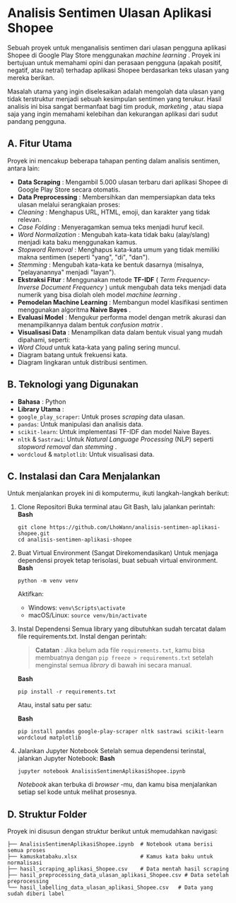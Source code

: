 # Analisis Sentimen Ulasan Aplikasi Shopee

Sebuah proyek untuk menganalisis sentimen dari ulasan pengguna aplikasi Shopee di Google Play Store menggunakan  *machine learning* . Proyek ini bertujuan untuk memahami opini dan perasaan pengguna (apakah positif, negatif, atau netral) terhadap aplikasi Shopee berdasarkan teks ulasan yang mereka berikan.

Masalah utama yang ingin diselesaikan adalah mengolah data ulasan yang tidak terstruktur menjadi sebuah kesimpulan sentimen yang terukur. Hasil analisis ini bisa sangat bermanfaat bagi tim produk,  *marketing* , atau siapa saja yang ingin memahami kelebihan dan kekurangan aplikasi dari sudut pandang pengguna.

## A. Fitur Utama

Proyek ini mencakup beberapa tahapan penting dalam analisis sentimen, antara lain:

* **Data Scraping** : Mengambil 5.000 ulasan terbaru dari aplikasi Shopee di Google Play Store secara otomatis.
* **Data Preprocessing** : Membersihkan dan mempersiapkan data teks ulasan melalui serangkaian proses:
* *Cleaning* : Menghapus URL, HTML, emoji, dan karakter yang tidak relevan.
* *Case Folding* : Menyeragamkan semua teks menjadi huruf kecil.
* *Word Normalization* : Mengubah kata-kata tidak baku (alay/slang) menjadi kata baku menggunakan kamus.
* *Stopword Removal* : Menghapus kata-kata umum yang tidak memiliki makna sentimen (seperti "yang", "di", "dan").
* *Stemming* : Mengubah kata-kata ke bentuk dasarnya (misalnya, "pelayanannya" menjadi "layan").
* **Ekstraksi Fitur** : Menggunakan metode **TF-IDF** ( *Term Frequency-Inverse Document Frequency* ) untuk mengubah data teks menjadi data numerik yang bisa diolah oleh model  *machine learning* .
* **Pemodelan Machine Learning** : Membangun model klasifikasi sentimen menggunakan algoritma  **Naive Bayes** .
* **Evaluasi Model** : Mengukur performa model dengan metrik akurasi dan menampilkannya dalam bentuk  *confusion matrix* .
* **Visualisasi Data** : Menampilkan data dalam bentuk visual yang mudah dipahami, seperti:
* *Word Cloud* untuk kata-kata yang paling sering muncul.
* Diagram batang untuk frekuensi kata.
* Diagram lingkaran untuk distribusi sentimen.

## B. Teknologi yang Digunakan

* **Bahasa** : Python
* **Library Utama** :
* `google_play_scraper`: Untuk proses *scraping* data ulasan.
* `pandas`: Untuk manipulasi dan analisis data.
* `scikit-learn`: Untuk implementasi TF-IDF dan model Naive Bayes.
* `nltk` & `Sastrawi`: Untuk *Natural Language Processing* (NLP) seperti *stopword removal* dan  *stemming* .
* `wordcloud` & `matplotlib`: Untuk visualisasi data.

## C. Instalasi dan Cara Menjalankan

Untuk menjalankan proyek ini di komputermu, ikuti langkah-langkah berikut:

1. Clone Repositori
   Buka terminal atau Git Bash, lalu jalankan perintah:
   **Bash**

   ```
   git clone https://github.com/LhoWann/analisis-sentimen-aplikasi-shopee.git
   cd analisis-sentimen-aplikasi-shopee
   ```
2. Buat Virtual Environment (Sangat Direkomendasikan)
   Untuk menjaga dependensi proyek tetap terisolasi, buat sebuah virtual environment.
   **Bash**

   ```
   python -m venv venv
   ```

   Aktifkan:

   * Windows: `venv\Scripts\activate`
   * macOS/Linux: `source venv/bin/activate`
3. Instal Dependensi
   Semua library yang dibutuhkan sudah tercatat dalam file requirements.txt. Instal dengan perintah:

   > **Catatan** : Jika belum ada file `requirements.txt`, kamu bisa membuatnya dengan `pip freeze > requirements.txt` setelah menginstal semua *library* di bawah ini secara manual.
   >

   **Bash**

   ```
   pip install -r requirements.txt
   ```

   Atau, instal satu per satu:

   **Bash**

   ```
   pip install pandas google-play-scraper nltk sastrawi scikit-learn wordcloud matplotlib
   ```
4. Jalankan Jupyter Notebook
   Setelah semua dependensi terinstal, jalankan Jupyter Notebook:
   **Bash**

   ```
   jupyter notebook AnalisisSentimenAplikasiShopee.ipynb
   ```

   *Notebook* akan terbuka di  *browser* -mu, dan kamu bisa menjalankan setiap sel kode untuk melihat prosesnya.

## D. Struktur Folder

Proyek ini disusun dengan struktur berikut untuk memudahkan navigasi:

```
├── AnalisisSentimenAplikasiShopee.ipynb  # Notebook utama berisi semua proses
├── kamuskatabaku.xlsx                    # Kamus kata baku untuk normalisasi
├── hasil_scraping_aplikasi_Shopee.csv    # Data mentah hasil scraping
├── hasil_preprocessing_data_ulasan_aplikasi_Shopee.csv # Data setelah preprocessing
└── hasil_labelling_data_ulasan_aplikasi_Shopee.csv   # Data yang sudah diberi label
```
